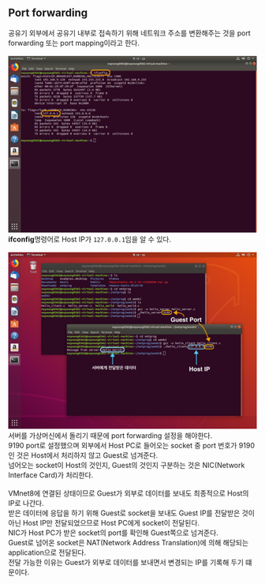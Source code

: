 ## Port forwarding

공유기 외부에서 공유기 내부로 접속하기 위해 네트워크 주소를 변환해주는 것을 port forwarding 또는 port mapping이라고 한다.<br><br>
![png](/Network/_img/ubuntu_ip.png)<br>
**ifconfig**명령어로 Host IP가 ```127.0.0.1```임을 알 수 있다.<br><br>
![png](/Network/_img/chap1_hello_result.png)<br>
서버를 가상머신에서 돌리기 때문에 port forwarding 설정을 해야한다.<br>
9190 port로 설정했으며 외부에서 Host PC로 들어오는 socket 중 port 번호가 9190 인 것은 Host에서 처리하지 않고 Guest로 넘겨준다.<br>
넘어오는 socket이 Host의 것인지, Guest의 것인지 구분하는 것은 NIC(Network Interface Card)가 처리한다.<br><br>
VMnet8에 연결된 상태이므로 Guest가 외부로 데이터를 보내도 최종적으로 Host의 IP로 나간다.<br>
받은 데이터에 응답을 하기 위해 Guest로 socket을 보내도 Guest IP를 전달받은 것이 아닌 Host IP만 전달되었으므로 Host PC에게 socket이 전달된다.<br>
NIC가 Host PC가 받은 socket의 port를 확인해 Guest쪽으로 넘겨준다.<br>
Guest로 넘어온 socket은 NAT(Network Address Translation)에 의해 해당되는 application으로 전달된다.<br>
전달 가능한 이유는 Guest가 외부로 데이터를 보내면서 변경되는 IP를 기록해 두기 떄문이다.<br><br>
